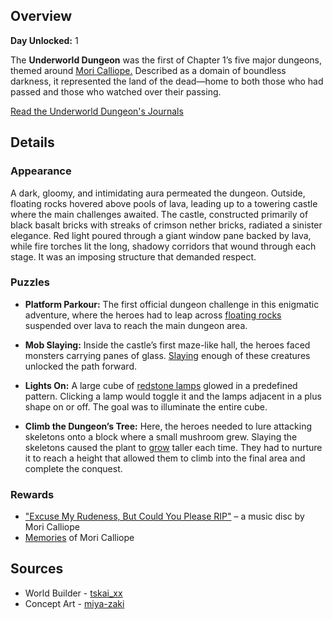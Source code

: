 <!-- title: Underworld Dungeon -->
<!-- quote: Reapers should help the living, not take away their future. -->
<!-- chapters: 0 -->
<!-- images: (Underworld Dungeon's Entrance), (Underworld Dungeon Overview #1), (Underworld Dungeon Overview #2), (Underworld Dungeon In The Chapter 1 Trailer) -->
<!-- model: false -->

## Overview

**Day Unlocked:** 1

The **Underworld Dungeon** was the first of Chapter 1’s five major dungeons, themed around [Mori Calliope.](#entry:calli-entry) Described as a domain of boundless darkness, it represented the land of the dead—home to both those who had passed and those who watched over their passing.

[Read the Underworld Dungeon's Journals](#text:underworld-dungeon-lore)

## Details

### Appearance

A dark, gloomy, and intimidating aura permeated the dungeon. Outside, floating rocks hovered above pools of lava, leading up to a towering castle where the main challenges awaited. The castle, constructed primarily of black basalt bricks with streaks of crimson nether bricks, radiated a sinister elegance. Red light poured through a giant window pane backed by lava, while fire torches lit the long, shadowy corridors that wound through each stage. It was an imposing structure that demanded respect.

### Puzzles

- **Platform Parkour:** The first official dungeon challenge in this enigmatic adventure, where the heroes had to leap across [floating rocks](https://www.youtube.com/live/xE3JQ1R2DdU?si=F_b9Fzm_PqfGy2wJ&t=10800) suspended over lava to reach the main dungeon area.

- **Mob Slaying:** Inside the castle’s first maze-like hall, the heroes faced monsters carrying panes of glass. [Slaying](https://www.youtube.com/live/xE3JQ1R2DdU?si=sFOM71YcWPl-VwhQ&t=10926) enough of these creatures unlocked the path forward.

- **Lights On:** A large cube of [redstone lamps](https://www.youtube.com/live/xE3JQ1R2DdU?si=7GChsp0b4cow1sKS&t=11075) glowed in a predefined pattern. Clicking a lamp would toggle it and the lamps adjacent in a plus shape on or off. The goal was to illuminate the entire cube.

- **Climb the Dungeon’s Tree:** Here, the heroes needed to lure attacking skeletons onto a block where a small mushroom grew. Slaying the skeletons caused the plant to [grow](https://www.youtube.com/live/xE3JQ1R2DdU?si=PhIFZ1_WkalwvoTJ&t=11579) taller each time. They had to nurture it to reach a height that allowed them to climb into the final area and complete the conquest.

### Rewards

- ["Excuse My Rudeness, But Could You Please RIP"](https://www.youtube.com/watch?v=5y3xh8gs24c) – a music disc by Mori Calliope
- [Memories](https://www.youtube.com/watch?v=j8I3gqJV1NU) of Mori Calliope

## Sources

- World Builder - [tskai_xx](https://x.com/tskai_xx/status/)
- Concept Art - [miya-zaki](https://x.com/miya_zaki/status/1830140718729265368/photo/1)
